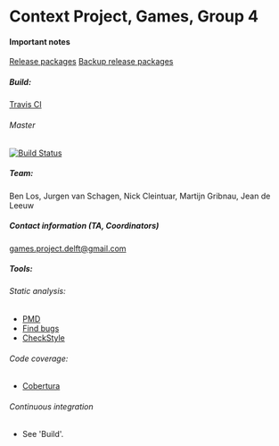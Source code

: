 Context Project, Games, Group 4
===============================

#### Important notes

[Release packages](https://github.com/foresterre/ContextProject/tree/master/release)
[Backup release packages](https://github.com/foresterre/ContextProject/wiki/Executables)


##### Build:
[Travis CI](https://travis-ci.org/foresterre/ContextProject)

###### Master
[![Build Status](https://travis-ci.org/foresterre/ContextProject.svg?branch=master)](https://travis-ci.org/foresterre/ContextProject)

##### Team:

Ben Los,
Jurgen van Schagen,
Nick Cleintuar,
Martijn Gribnau,
Jean de Leeuw

##### Contact information (TA, Coordinators)

[games.project.delft@gmail.com](mailto:games.project.delft@gmail.com)


##### Tools:

###### Static analysis:
* [PMD](http://pmd.sourceforge.net/)
* [Find bugs](http://findbugs.sourceforge.net/)
* [CheckStyle](http://checkstyle.sourceforge.net/)

###### Code coverage:
* [Cobertura](http://cobertura.github.io/cobertura/)

###### Continuous integration
* See 'Build'.

